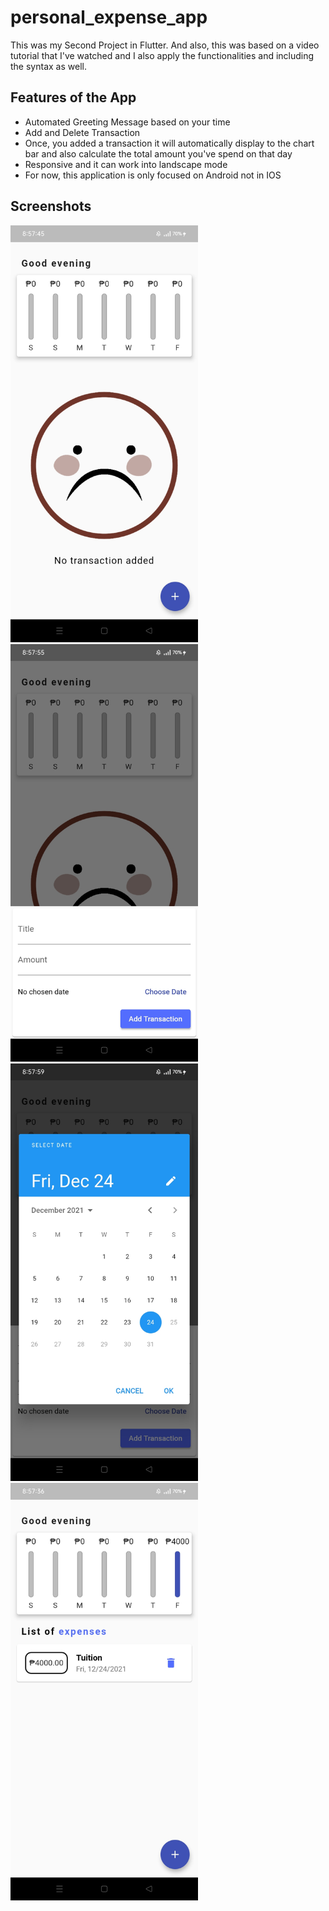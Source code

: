 # personal_expense_app

This was my Second Project in Flutter. And also, this was based on a video tutorial that I've watched and I also apply the functionalities and including the syntax as well.

## Features of the App

- Automated Greeting Message based on your time
- Add and Delete Transaction
- Once, you added a transaction it will automatically display to the chart bar and also calculate the total amount you've spend on that day
- Responsive and it can work into landscape mode
- For now, this application is only focused on Android not in IOS

## Screenshots

<p>
<img src= "assets/home.jpg" width="300">
<img src= "assets/addtransact.jpg" width="300">
<img src= "assets/choosedate.jpg" width="300">
<img src= "assets/viewdeletetransact.jpg" width="300">
</p>